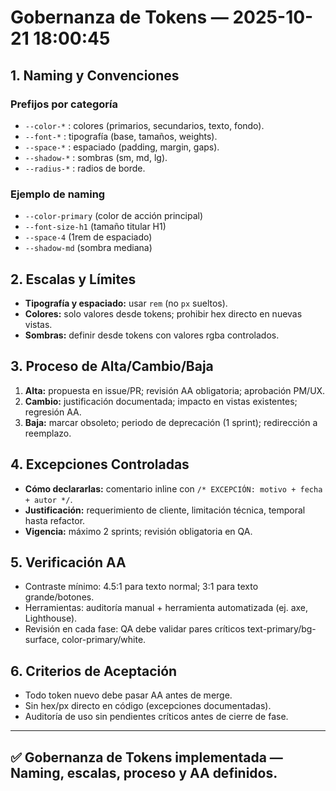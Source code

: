 # Gobernanza de Tokens — 2025-10-21 18:00:45

## 1. Naming y Convenciones

### Prefijos por categoría
- `--color-*` : colores (primarios, secundarios, texto, fondo).
- `--font-*` : tipografía (base, tamaños, weights).
- `--space-*` : espaciado (padding, margin, gaps).
- `--shadow-*` : sombras (sm, md, lg).
- `--radius-*` : radios de borde.

### Ejemplo de naming
- `--color-primary` (color de acción principal)
- `--font-size-h1` (tamaño titular H1)
- `--space-4` (1rem de espaciado)
- `--shadow-md` (sombra mediana)

## 2. Escalas y Límites

- **Tipografía y espaciado:** usar `rem` (no `px` sueltos).
- **Colores:** solo valores desde tokens; prohibir hex directo en nuevas vistas.
- **Sombras:** definir desde tokens con valores rgba controlados.

## 3. Proceso de Alta/Cambio/Baja

1. **Alta:** propuesta en issue/PR; revisión AA obligatoria; aprobación PM/UX.
2. **Cambio:** justificación documentada; impacto en vistas existentes; regresión AA.
3. **Baja:** marcar obsoleto; periodo de deprecación (1 sprint); redirección a reemplazo.

## 4. Excepciones Controladas

- **Cómo declararlas:** comentario inline con `/* EXCEPCIÓN: motivo + fecha + autor */`.
- **Justificación:** requerimiento de cliente, limitación técnica, temporal hasta refactor.
- **Vigencia:** máximo 2 sprints; revisión obligatoria en QA.

## 5. Verificación AA

- Contraste mínimo: 4.5:1 para texto normal; 3:1 para texto grande/botones.
- Herramientas: auditoría manual + herramienta automatizada (ej. axe, Lighthouse).
- Revisión en cada fase: QA debe validar pares críticos text-primary/bg-surface, color-primary/white.

## 6. Criterios de Aceptación

- Todo token nuevo debe pasar AA antes de merge.
- Sin hex/px directo en código (excepciones documentadas).
- Auditoría de uso sin pendientes críticos antes de cierre de fase.

---
✅ Gobernanza de Tokens implementada — Naming, escalas, proceso y AA definidos.
---
